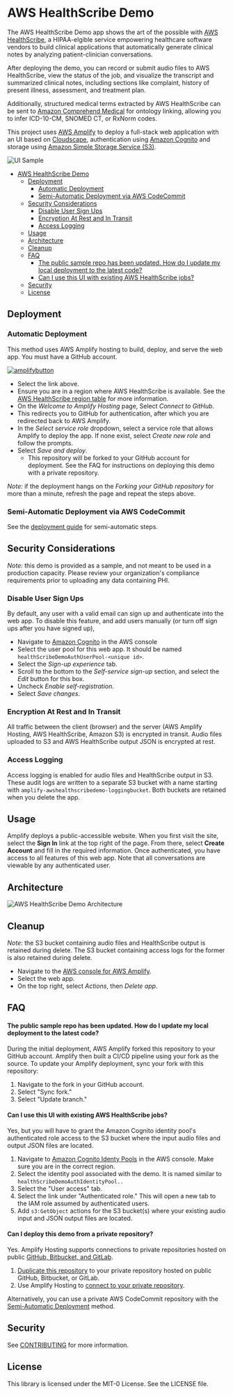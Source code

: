 # AWS HealthScribe Demo

The AWS HealthScribe Demo app shows the art of the possible
with [AWS HealthScribe](https://aws.amazon.com/healthscribe/), a HIPAA-elgible service empowering healthcare software
vendors to build clinical applications that automatically generate clinical notes by analyzing patient-clinician
conversations.

After deploying the demo, you can record or submit audio files to AWS HealthScribe, view the status of the job, and
visualize the transcript and summarized clinical notes, including sections like complaint, history of present illness,
assessment, and treatment plan.

Additionally, structured medical terms extracted by AWS HealthScribe can be sent
to [Amazon Comprehend Medical](https://aws.amazon.com/comprehend/medical/) for ontology linking, allowing you to infer
ICD-10-CM, SNOMED CT, or RxNorm codes.

This project uses [AWS Amplify](https://aws.amazon.com/amplify/) to deploy a full-stack web application with an UI based
on [Cloudscape](https://cloudscape.design/), authentication using [Amazon Cognito](https://aws.amazon.com/cognito/) and
storage using [Amazon Simple Storage Service (S3)](https://aws.amazon.com/s3/).

![UI Sample](./images/UI-Sample.gif)

<!-- TOC -->

-   [AWS HealthScribe Demo](#aws-healthscribe-demo)
    -   [Deployment](#deployment)
        -   [Automatic Deployment](#automatic-deployment)
        -   [Semi-Automatic Deployment via AWS CodeCommit](#semi-automatic-deployment-via-aws-codecommit)
    -   [Security Considerations](#security-considerations)
        -   [Disable User Sign Ups](#disable-user-sign-ups)
        -   [Encryption At Rest and In Transit](#encryption-at-rest-and-in-transit)
        -   [Access Logging](#access-logging)
    -   [Usage](#usage)
    -   [Architecture](#architecture)
    -   [Cleanup](#cleanup)
    -   [FAQ](#faq)
        -   [The public sample repo has been updated. How do I update my local deployment to the latest code?](#the-public-sample-repo-has-been-updated-how-do-i-update-my-local-deployment-to-the-latest-code)
        -   [Can I use this UI with existing AWS HealthScribe jobs?](#can-i-use-this-ui-with-existing-aws-healthscribe-jobs)
    -   [Security](#security)
    -   [License](#license)
    <!-- TOC -->

## Deployment

### Automatic Deployment

This method uses AWS Amplify hosting to build, deploy, and serve the web app. You must have a GitHub account.

[![amplifybutton](https://oneclick.amplifyapp.com/button.svg)](https://console.aws.amazon.com/amplify/home#/deploy?repo=https://github.com/aws-samples/aws-healthscribe-demo)

-   Select the link above.
-   Ensure you are in a region where AWS HealthScribe is available. See the [AWS HealthScribe region table](https://aws.amazon.com/healthscribe/pricing/) for more information.
-   On the _Welcome to Amplify Hosting_ page, Select _Connect to GitHub_.
-   This redirects you to GitHub for authentication, after which you are redirected back to AWS Amplify.
-   In the _Select service role_ dropdown, select a service role that allows Amplify to deploy the app. If none exist,
    select _Create new role_ and follow the prompts.
-   Select _Save and deploy_.
    -   This repository will be forked to your GitHub account for deployment.
        See the FAQ for instructions on deploying this demo with a private repository.

_Note:_ if the deployment hangs on the _Forking your GitHub repository_ for more than a minute, refresh the page and
repeat the steps above.

### Semi-Automatic Deployment via AWS CodeCommit

See the [deployment guide](./docs/deploy.md) for semi-automatic steps.

## Security Considerations

_Note:_ this demo is provided as a sample, and not meant to be used in a production capacity. Please review your
organization's compliance requirements prior to uploading any data containing PHI.

### Disable User Sign Ups

By default, any user with a valid email can sign up and authenticate into the web app. To disable this feature, and add
users manually (or turn off sign ups after you have signed up),

-   Navigate to [Amazon Cognito](https://console.aws.amazon.com/cognito/v2/home) in the AWS console
-   Select the user pool for this web app. It should be named `healthScribeDemoAuthUserPool-<unique id>`.
-   Select the _Sign-up experience_ tab.
-   Scroll to the bottom to the _Self-service sign-up_ section, and select the _Edit_ button for this box.
-   Uncheck _Enable self-registration_.
-   Select _Save changes_.

### Encryption At Rest and In Transit

All traffic between the client (browser) and the server (AWS Amplify Hosting, AWS HealthScribe, Amazon S3) is encrypted
in transit. Audio files uploaded to S3 and AWS HealthScribe output JSON is encrypted at rest.

### Access Logging

Access logging is enabled for audio files and HealthScribe output in S3. These audit logs are written to a separate S3
bucket with a name starting with `amplify-awshealthscribedemo-loggingbucket`. Both buckets are retained when you delete
the app.

## Usage

Amplify deploys a public-accessible website. When you first visit the site, select the **Sign In** link at the top right
of the page. From there, select **Create Account** and fill in the required information. Once authenticated, you have
access to all features of this web app. Note that all conversations are viewable by any authenticated user.

## Architecture

![AWS HealthScribe Demo Architecture](./images/AWS-HealthScribe-Demo-Architecture.png)

## Cleanup

_Note:_ the S3 bucket containing audio files and HealthScribe output is retained during delete. The S3 bucket containing
access logs for the former is also retained during delete.

-   Navigate to the [AWS console for AWS Amplify](https://console.aws.amazon.com/amplify/home).
-   Select the web app.
-   On the top right, select _Actions_, then _Delete app_.

## FAQ

#### The public sample repo has been updated. How do I update my local deployment to the latest code?

During the initial deployment, AWS Amplify forked this repository to your GitHub account. Amplify then built a CI/CD
pipeline using your fork as the source.
To update your Amplify deployment, sync your fork with this repository:

1. Navigate to the fork in your GitHub account.
2. Select "Sync fork."
3. Select "Update branch."

#### Can I use this UI with existing AWS HealthScribe jobs?

Yes, but you will have to grant the Amazon Cognito identity pool's authenticated role access to the S3 bucket where the
input audio files and output JSON files are located.

1. Navigate to [Amazon Cognito Identy Pools](https://console.aws.amazon.com/cognito/v2/identity) in the AWS console.
   Make sure you are in the correct region.
2. Select the identity pool associated with the demo. It is named similar to `healthScribeDemoAuthIdentityPool..`
3. Select the "User access" tab.
4. Select the link under "Authenticated role." This will open a new tab to the IAM role assumed by authenticated users.
5. Add `s3:GetObject` actions for the S3 bucket(s) where your existing audio input and JSON output files are located.

#### Can I deploy this demo from a private repository?

Yes. Amplify Hosting supports connections to private repositories hosted on
public [GitHub, Bitbucket, and GitLab](https://docs.aws.amazon.com/amplify/latest/userguide/getting-started.html#step-1-connect-repository).

1. [Duplicate this repository](https://docs.github.com/en/repositories/creating-and-managing-repositories/duplicating-a-repository)
   to your private repository hosted on public GitHub, Bitbucket, or GitLab.
2. Use Amplify Hosting to [connect to your private repository](https://docs.aws.amazon.com/amplify/latest/userguide/getting-started.html#step-1-connect-repository).

Alternatively, you can use a private AWS CodeCommit repository with the [Semi-Automatic Deployment](#semi-automatic-deployment-via-aws-codecommit) method.

## Security

See [CONTRIBUTING](CONTRIBUTING.md#security-issue-notifications) for more information.

## License

This library is licensed under the MIT-0 License. See the LICENSE file.
